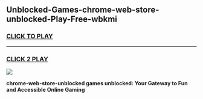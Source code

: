 
## Unblocked-Games-chrome-web-store-unblocked-Play-Free-wbkmi
<h3>
<a href="https://premium76.site?title=chrome-web-store-unblocked&ref=23A">CLICK TO PLAY</a></h3>
<hr>

<h3>
<a href="https://premium76.site?title=chrome-web-store-unblocked&ref=23A">CLICK 2 PLAY</a>
  
</h3>

<a href="https://premium76.site?title=chrome-web-store-unblocked&ref=23A"><img src="https://clearcache.store/games.png"></a>


**chrome-web-store-unblocked games unblocked: Your Gateway to Fun and Accessible Online Gaming**
